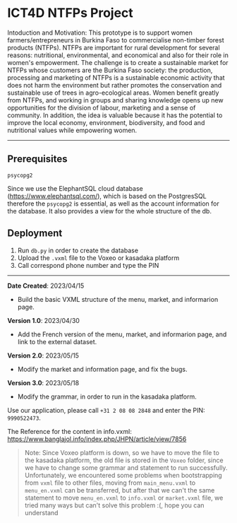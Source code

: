 # ICT4D NTFPs Project

Intoduction and Motivation: This prototype is to support women farmers/entrepreneurs in Burkina Faso to commercialise non-timber forest products (NTFPs). NTFPs are important for rural development for several reasons: nutritional, environmental, and economical and also for their role in women's empowerment. The challenge is to create a sustainable market for NTFPs whose customers are the Burkina Faso society: the production, processing and marketing of NTFPs is a sustainable economic activity that does not harm the environment but rather promotes the conservation and sustainable use of trees in agro-ecological areas. Women benefit greatly from NTFPs, and working in groups and sharing knowledge opens up new opportunities for the division of labour, marketing and a sense of community. In addition, the idea is valuable because it has the potential to improve the local economy, environment, biodiversity, and food and nutritional values while empowering women.

---
## Prerequisites

```
psycopg2
```
Since we use the ElephantSQL cloud database (https://www.elephantsql.com/), which is based on the PostgresSQL therefore the `psycopg2` is essential, as well as the account information for the database. It also provides a view for the whole structure of the db.

## Deployment

1. Run `db.py` in order to create the database
2. Upload the `.vxml` file to the Voxeo or kasadaka platform
3. Call correspond phone number and type the PIN

---

**Date Created**: 2023/04/15

- Build the basic VXML structure of the menu, market, and informarion page.

**Version 1.0**: 2023/04/30

- Add the French version of the menu, market, and informarion page, and link to the external dataset.

**Version 2.0**: 2023/05/15

- Modify the market and information page, and fix the bugs.

**Version 3.0**: 2023/05/18

- Modify the grammar, in order to run in the kasadaka platform.

Use our application, please call `+31 2 08 08 2848` and enter the PIN: `9990522473`.

The Reference for the content in info.vxml: https://www.banglajol.info/index.php/JHPN/article/view/7856

> Note: Since Voxeo platform is down, so we have to move the file to the kasadaka platform, the old file is stored in the `Voxeo` folder, since we have to change some grammar and statement to run successfully. Unfortunately, we encountered some problems when bootstrapping from `vxml` file to other files, moving from `main_menu.vxml` to `menu_en.vxml` can be transferred, but after that we can't the same statement to move `menu_en.vxml` to `info.vxml` or `market.vxml` file, we tried many ways but can't solve this problem :(, hope you can understand
